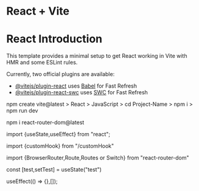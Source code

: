 # React + Vite
# React Introduction

This template provides a minimal setup to get React working in Vite with HMR and some ESLint rules.

Currently, two official plugins are available:

- [@vitejs/plugin-react](https://github.com/vitejs/vite-plugin-react/blob/main/packages/plugin-react/README.md) uses [Babel](https://babeljs.io/) for Fast Refresh
- [@vitejs/plugin-react-swc](https://github.com/vitejs/vite-plugin-react-swc) uses [SWC](https://swc.rs/) for Fast Refresh


npm create vite@latest > React > JavaScript > cd Project-Name > npm i > npm run dev

npm i react-router-dom@latest

import {useState,useEffect} from "react";

import {customHook} from "/customHook"

import {BrowserRouter,Route,Routes or Switch} from "react-router-dom"

const [test,setTest] = useState("test")

useEffect(() => {},[]);